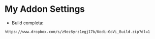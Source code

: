 # My Addon Settings

-  Build completa:
```
https://www.dropbox.com/s/z9ez6yrz1egj17b/Kodi-GoVi_Build.zip?dl=1
```
